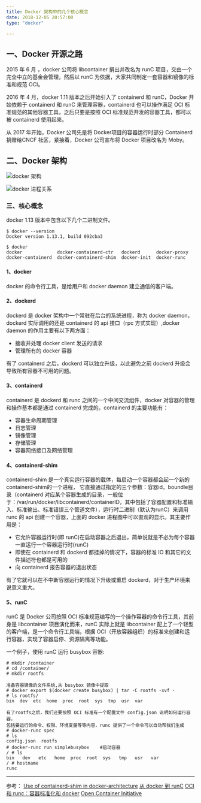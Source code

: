```yaml
---
title: Docker 架构中的几个核心概念
date: 2018-12-05 20:57:00
type: "docker"

---
```



## 一、Docker 开源之路

2015 年 6 月 ，docker 公司将 libcontainer 捐出并改名为 runC 项目，交由一个完全中立的基金会管理，然后以 runC 为依据，大家共同制定一套容器和镜像的标准和规范 OCI。

2016 年 4 月，docker 1.11 版本之后开始引入了 containerd 和 runC，Docker 开始依赖于 containerd 和 runC 来管理容器，containerd 也可以操作满足 OCI 标准规范的其他容器工具，之后只要是按照 OCI 标准规范开发的容器工具，都可以被 containerd 使用起来。

从 2017 年开始，Docker 公司先是将 Docker项目的容器运行时部分 Containerd 捐赠给CNCF 社区，紧接着，Docker 公司宣布将 Docker 项目改名为 Moby。


## 二、Docker 架构

![docker 架构](http://cdn.tianfeiyu.com/docker-1.png)


![docker 进程关系](http://cdn.tianfeiyu.com/docker-2.png)


### 三、核心概念

docker 1.13 版本中包含以下几个二进制文件。
```
$ docker --version
Docker version 1.13.1, build 092cba3

$ docker
docker             docker-containerd-ctr   dockerd      docker-proxy
docker-containerd  docker-containerd-shim  docker-init  docker-runc
```

#### 1、docker 
docker 的命令行工具，是给用户和 docker daemon 建立通信的客户端。

#### 2、dockerd 
dockerd 是 docker 架构中一个常驻在后台的系统进程，称为 docker daemon，dockerd 实际调用的还是 containerd 的 api 接口（rpc 方式实现）,docker daemon 的作用主要有以下两方面：

- 接收并处理 docker client 发送的请求
- 管理所有的 docker 容器

有了 containerd 之后，dockerd 可以独立升级，以此避免之前 dockerd 升级会导致所有容器不可用的问题。

#### 3、containerd

containerd 是 dockerd 和 runc 之间的一个中间交流组件，docker 对容器的管理和操作基本都是通过 containerd 完成的。containerd 的主要功能有：
- 容器生命周期管理
- 日志管理
- 镜像管理
- 存储管理
- 容器网络接口及网络管理

#### 4、containerd-shim

containerd-shim 是一个真实运行容器的载体，每启动一个容器都会起一个新的containerd-shim的一个进程， 它直接通过指定的三个参数：容器id，boundle目录（containerd 对应某个容器生成的目录，一般位于：/var/run/docker/libcontainerd/containerID，其中包括了容器配置和标准输入、标准输出、标准错误三个管道文件），运行时二进制（默认为runC）来调用 runc 的 api 创建一个容器，上面的 docker 进程图中可以直观的显示。其主要作用是：

- 它允许容器运行时(即 runC)在启动容器之后退出，简单说就是不必为每个容器一直运行一个容器运行时(runC)
- 即使在 containerd 和 dockerd 都挂掉的情况下，容器的标准 IO 和其它的文件描述符也都是可用的
- 向 containerd 报告容器的退出状态

有了它就可以在不中断容器运行的情况下升级或重启 dockerd，对于生产环境来说意义重大。

#### 5、runC
runC 是 Docker 公司按照 OCI 标准规范编写的一个操作容器的命令行工具，其前身是 libcontainer 项目演化而来，runC 实际上就是 libcontainer 配上了一个轻型的客户端，是一个命令行工具端，根据 OCI（开放容器组织）的标准来创建和运行容器，实现了容器启停、资源隔离等功能。

一个例子，使用 runC 运行 busybox 容器:
```
# mkdir /container
# cd /container/
# mkdir rootfs

准备容器镜像的文件系统,从 busybox 镜像中提取
# docker export $(docker create busybox) | tar -C rootfs -xvf -    
# ls rootfs/
bin  dev  etc  home  proc  root  sys  tmp  usr  var

有了rootfs之后，我们还要按照 OCI 标准有一个配置文件 config.json 说明如何运行容器，
包括要运行的命令、权限、环境变量等等内容，runc 提供了一个命令可以自动帮我们生成
# docker-runc spec
# ls
config.json  rootfs
# docker-runc run simplebusybox    #启动容器
/ # ls
bin   dev   etc   home  proc  root  sys   tmp   usr   var
/ # hostname
runc
```
---
参考：
[Use of containerd-shim in docker-architecture](https://groups.google.com/forum/#!topic/docker-dev/zaZFlvIx1_k)
[从 docker 到 runC](https://www.cnblogs.com/sparkdev/p/9129334.html)
[OCI 和 runc：容器标准化和 docker](http://cizixs.com/2017/11/05/oci-and-runc/)
[Open Container Initiative](https://github.com/opencontainers)
